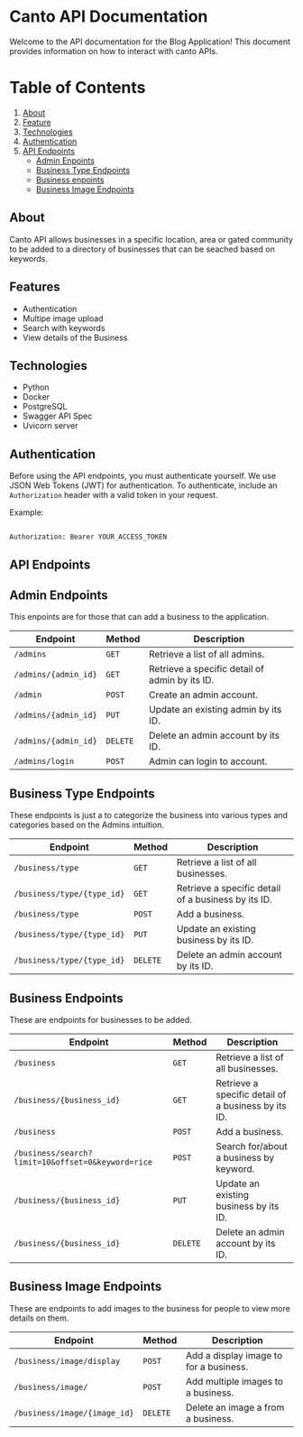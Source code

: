 # Canto API Documentation

Welcome to the API documentation for the Blog Application! This document provides information on how to interact with canto APIs.

# Table of Contents

1. [About](#about)
2. [Feature](#features)
3. [Technologies](#technologies)
4. [Authentication](#authentication)
5. [API Endpoints](#api-endpoints)
   - [Admin Enpoints](#admin-endpoints)
   - [Business Type Endpoints](#business-type-endpoints)
   - [Business enpoints](#business-endpoints)
   - [Business Image Endpoints](#business-images-endpoints)
   
## About
Canto API allows businesses in a specific location, area or gated community to be added to a directory of businesses that can be seached based on keywords.

## Features
  * Authentication
  * Multipe image upload
  * Search with keywords
  * View details of the Business

 ## Technologies
  * Python
  * Docker
  * PostgreSQL
  * Swagger API Spec
  * Uvicorn server

## Authentication

Before using the API endpoints, you must authenticate yourself. We use JSON Web Tokens (JWT) for authentication. To authenticate, include an `Authorization` header with a valid token in your request.

Example:

```

Authorization: Bearer YOUR_ACCESS_TOKEN

```

## API Endpoints
## Admin Endpoints
This enpoints are for those that can add a business to the application.

| Endpoint                 | Method     | Description                              |
| ------------------------ | ---------- | ---------------------------------------- |
| `/admins`           | `GET`    | Retrieve a list of all admins.        |
| `/admins/{admin_id}` | `GET`    | Retrieve a specific detail of admin by its ID. |
| `/admin`           | `POST`   | Create an admin account.                  |
| `/admins/{admin_id}` | `PUT`    | Update an existing admin by its ID.  |
| `/admins/{admin_id}` | `DELETE` | Delete an admin account by its ID.            |
| `/admins/login` | `POST` | Admin can login to account.            |



## Business Type Endpoints
These endpoints is just a to categorize the business into various types and categories based on the Admins intuition.

| Endpoint                 | Method     | Description                              |
| ------------------------ | ---------- | ---------------------------------------- |
| `/business/type`           | `GET`    | Retrieve a list of all businesses.        |
| `/business/type/{type_id}` | `GET`    | Retrieve a specific detail of a business by its ID. |
| `/business/type`           | `POST`   | Add a business.                  |
| `/business/type/{type_id}` | `PUT`    | Update an existing business by its ID.  |
| `/business/type/{type_id}` | `DELETE` | Delete an admin account by its ID.            |



## Business Endpoints
These are endpoints for businesses to be added.

| Endpoint                 | Method     | Description                              |
| ------------------------ | ---------- | ---------------------------------------- |
| `/business`           | `GET`    | Retrieve a list of all businesses.        |
| `/business/{business_id}` | `GET`    | Retrieve a specific detail of a business by its ID. |
| `/business`           | `POST`   | Add a business.  
| `/business/search?limit=10&offset=0&keyword=rice`           | `POST`   | Search for/about a business by keyword.                  |
| `/business/{business_id}` | `PUT`    | Update an existing business by its ID.  |
| `/business/{business_id}` | `DELETE` | Delete an admin account by its ID.     



## Business Image Endpoints
These are endpoints to add images to the business for people to view more details on them.

| Endpoint                 | Method     | Description                              |
| ------------------------ | ---------- | ---------------------------------------- |
| `/business/image/display`           | `POST`    | Add a display image to for a business.        |
| `/business/image/` | `POST`    | Add multiple images to a business. |
| `/business/image/{image_id}` | `DELETE` | Delete an image a from a business.            |